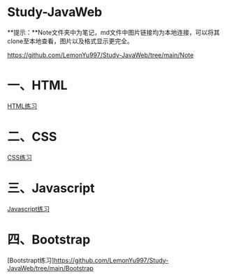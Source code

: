 # Study-JavaWeb

**提示：**Note文件夹中为笔记，md文件中图片链接均为本地连接，可以将其clone至本地查看，图片以及格式显示更完全。

https://github.com/LemonYu997/Study-JavaWeb/tree/main/Note

# 一、HTML

[HTML练习](https://github.com/LemonYu997/Study-JavaWeb/tree/main/HTML)

# 二、CSS

[CSS练习](https://github.com/LemonYu997/Study-JavaWeb/tree/main/CSS)

# 三、Javascript

[Javascript练习](https://github.com/LemonYu997/Study-JavaWeb/tree/main/Javascript)

# 四、Bootstrap

[Bootstrapt练习]https://github.com/LemonYu997/Study-JavaWeb/tree/main/Bootstrap



